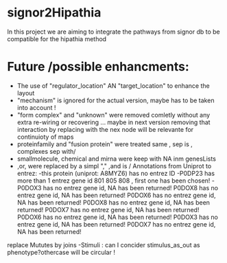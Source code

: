 # signor2Hipathia
In this project we are aiming to integrate the pathways from signor db to be compatible for the hipathia method
# Future /possible enhancments:
- The use of "regulator_location" AN "target_location" to enhance the layout
- "mechanism" is ignored for the actual version, maybe has to be taken into account !
- "form complex" and "unknown" were removed comletly without any extra re-wiring or recovering ... maybe in next version removing that interaction by replacing with the nex node will be relevante for continuioty of maps
- proteinfamily and "fusion protein" were treated same , sep is ,
complexes  sep with/
- smallmolecule, chemical and mirna were keep with NA inm genesLists
- ,or, were replaced by a simpl ","
,and is /
Annotations from Uniprot to entrez:
-this protein (uniprot: A8MYZ6) has no entrez ID
-P0DP23  has more than 1 entrez gene id  801 805 808 , first one has been chosen!
-P0DOX3  has no entrez gene id, NA has been returned!
P0DOX8  has no entrez gene id, NA has been returned!
P0DOX6  has no entrez gene id, NA has been returned!
P0DOX8  has no entrez gene id, NA has been returned!
P0DOX7  has no entrez gene id, NA has been returned!
P0DOX6  has no entrez gene id, NA has been returned!
P0DOX3  has no entrez gene id, NA has been returned!
P0DOX7  has no entrez gene id, NA has been returned!

replace Mututes by joins 
-Stimuli : can I concider stimulus_as_out as phenotype?othercase will be circular !

